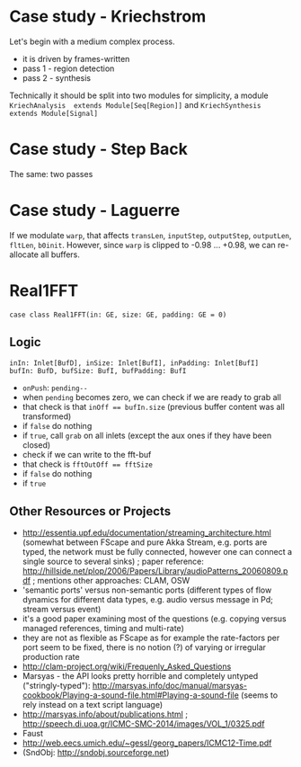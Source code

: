# Case study - Kriechstrom

Let's begin with a medium complex process. 

- it is driven by frames-written
- pass 1 - region detection
- pass 2 - synthesis

Technically it should be split into two modules for simplicity, a module
`KriechAnalysis  extends Module[Seq[Region]]` and 
`KriechSynthesis extends Module[Signal]`

# Case study - Step Back

The same: two passes

# Case study - Laguerre

If we modulate `warp`, that affects `transLen`, `inputStep`, `outputStep`, `outputLen`, `fltLen`, `b0init`.
However, since `warp` is clipped to -0.98 ... +0.98, we can re-allocate all buffers.

# Real1FFT

    case class Real1FFT(in: GE, size: GE, padding: GE = 0)
    
## Logic

    inIn: Inlet[BufD], inSize: Inlet[BufI], inPadding: Inlet[BufI]
    bufIn: BufD, bufSize: BufI, bufPadding: BufI
    
- `onPush`: `pending--`
- when `pending` becomes zero, we can check if we are ready to grab all
- that check is that `inOff == bufIn.size` (previous buffer content was all transformed)
- if `false` do nothing
- if `true`, call `grab` on all inlets (except the aux ones if they have been closed)
- check if we can write to the fft-buf
- that check is `fftOutOff == fftSize`
- if `false` do nothing
- if `true` 

## Other Resources or Projects

- http://essentia.upf.edu/documentation/streaming_architecture.html (somewhat between FScape and pure Akka Stream,
  e.g. ports are typed, the network must be fully connected, however one can connect a single source to several sinks)
  ; paper reference: http://hillside.net/plop/2006/Papers/Library/audioPatterns_20060809.pdf
  ; mentions other approaches: CLAM, OSW
- 'semantic ports' versus non-semantic ports (different types of flow dynamics for different data types,
  e.g. audio versus message in Pd; stream versus event)
- it's a good paper examining most of the questions (e.g. copying versus managed references, timing and multi-rate)
- they are not as flexible as FScape as for example the rate-factors per port seem to be fixed, there is no
  notion (?) of varying or irregular production rate 
- http://clam-project.org/wiki/Frequenly_Asked_Questions
- Marsyas - the API looks pretty horrible and completely untyped ("stringly-typed"):
  http://marsyas.info/doc/manual/marsyas-cookbook/Playing-a-sound-file.html#Playing-a-sound-file
  (seems to rely instead on a text script language)
- http://marsyas.info/about/publications.html ; http://speech.di.uoa.gr/ICMC-SMC-2014/images/VOL_1/0325.pdf
- Faust
- http://web.eecs.umich.edu/~gessl/georg_papers/ICMC12-Time.pdf
- (SndObj: http://sndobj.sourceforge.net)
